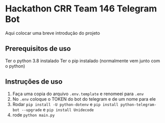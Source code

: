 # Hackathon CRR Team 146 Telegram Bot

Aqui colocar uma breve introdução do projeto

## Prerequisitos de uso

Ter o python 3.8 instalado
Ter o pip instalado (normalmente vem junto com o python)

## Instruções de uso

1. Faça uma copia do arquivo `.env.template` e renomeei para `.env`
2. No `.env` coloque o TOKEN do bot do telegram e de um nome para ele
3. Rodar `pip install -U python-dotenv` e `pip install python-telegram-bot --upgrade` e `pip install Unidecode`
4. rode `python main.py`
